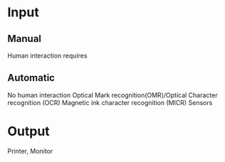 # Input
## Manual
Human interaction requires
## Automatic 
No human interaction
Optical Mark recognition(OMR)/Optical Character recognition (OCR)
Magnetic ink character recognition (MICR)
Sensors

# Output
Printer, Monitor

